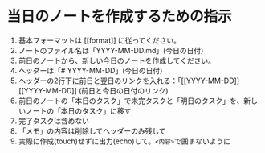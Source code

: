 # 当日のノートを作成するための指示

1. 基本フォーマットは [[format]] に従ってください。
1. ノートのファイル名は「YYYY-MM-DD.md」(今日の日付)
1. 前日のノートから、新しい今日のノートを作成してください。
1. ヘッダーは「# YYYY-MM-DD」(今日の日付)
1. ヘッダーの2行下に前日と翌日のリンクを入れる：「[[YYYY-MM-DD]] [[YYYY-MM-DD]] (前日と今日の日付のリンク)
1. 前日のノートの「本日のタスク」で未完タスクと「明日のタスク」を、新しいノートの「本日のタスク」に移す
1. 完了タスクは含めない
1. 「メモ」の内容は削除してヘッダーのみ残して
1. 実際に作成(touch)せずに出力(echo)して。`<内容>`で囲まないように

